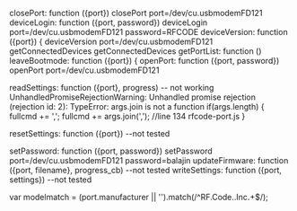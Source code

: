 closePort: function ({port}) closePort port=/dev/cu.usbmodemFD121
deviceLogin: function ({port, password}) deviceLogin port=/dev/cu.usbmodemFD121 password=RFCODE
deviceVersion: function ({port}) { deviceVersion port=/dev/cu.usbmodemFD121
getConnectedDevices getConnectedDevices
getPortList: function () 
leaveBootmode: function ({port}) {
openPort: function ({port, password}) openPort port=/dev/cu.usbmodemFD121

readSettings: function ({port}, progress) -- not working UnhandledPromiseRejectionWarning: Unhandled promise rejection (rejection id: 2): TypeError: args.join is not a function
			if(args.length) {
				fullcmd += ',';
				fullcmd += args.join(','); //line 134 rfcode-port.js
			}

resetSettings: function ({port}) --not tested

setPassword: function ({port, password})  setPassword port=/dev/cu.usbmodemFD121 password=balajin
updateFirmware: function ({port, filename}, progress_cb) --not tested
writeSettings: function ({port, settings}) --not tested

var modelmatch = (port.manufacturer || '').match(/^RF.Code..Inc.+$/);